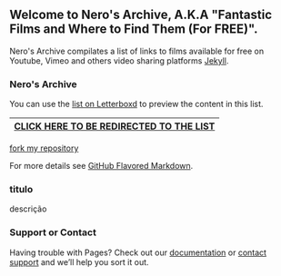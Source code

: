 ## Welcome to Nero's Archive, A.K.A "Fantastic Films and Where to Find Them (For FREE)".

Nero's Archive compilates a list of links to films available for free on Youtube, Vimeo and others video sharing platforms [Jekyll](https://jekyllrb.com/).

### Nero's Archive

You can use the [list on Letterboxd](https://github.com/itsnerosz/nerosz_archive/edit/main/README.md) to preview the content in this list.

| [CLICK HERE TO BE REDIRECTED TO THE LIST](https://github.com/itsnerosz/nerosz_archive/main/LIST.md)|
| --- |

[fork my repository](https://github.com/user/repository/fork)



For more details see [GitHub Flavored Markdown](https://itsnerosz.github.io/nerosz_archive/readme.md).

### titulo

descrição

### Support or Contact

Having trouble with Pages? Check out our [documentation](https://docs.github.com/categories/github-pages-basics/) or [contact support](https://support.github.com/contact) and we’ll help you sort it out.
